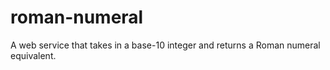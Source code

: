 # roman-numeral
A web service that takes in a base-10 integer and returns a Roman numeral equivalent.
